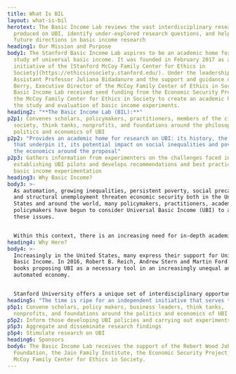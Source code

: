 ```yaml
---
title: What Is BIL
layout: what-is-bil
herotext: The Basic Income Lab reviews the vast interdisciplinary research
  produced on UBI, identify under-explored research questions, and help shape
  future directions in basic income research
heading1: Our Mission and Purpose
body1: The Stanford Basic Income Lab aspires to be an academic home for the
  study of universal basic income. It was founded in February 2017 as an
  initiative of the [Stanford McCoy Family Center for Ethics in
  Society](https://ethicsinsociety.stanford.edu/). Under the leadership of
  Assistant Professor Juliana Bidadanure and the support and guidance of Joan
  Berry, Executive Director of the McCoy Family Center of Ethics in Society, the
  Basic Income Lab received seed funding from the Economic Security Project and
  the McCoy Family Center for Ethics in Society to create an academic home for
  the study and evaluation of basic income experiments.
heading2: "**The Basic Income Lab (BIL):**"
p2p1: Convenes scholars, policymakers, practitioners, members of the civil
  society, think tanks, nonprofits, and foundations around the philosophy,
  politics and economics of UBI
p2p2: "Provides an academic home for research on UBI: its history, the values
  that underpin it, its potential impact on social inequalities and poverty, and
  the economics around the proposal"
p2p3: Gathers information from experimenters on the challenges faced in
  establishing UBI pilots and develops recommendations and best practices in
  basic income experimentation
heading3: Why Basic Income?
body3: >-
  As automation, growing inequalities, persistent poverty, social precariousness
  and structural unemployment threaten economic security both in the United
  States and around the world, many policymakers, practitioners, academics and
  policymakers have begun to consider Universal Basic Income (UBI) to address
  these issues.


  Within this context, there is an increasing need for in-depth academic research on how to design, implement and evaluate UBI; on what UBI’s potential impacts could be; and, on how it could be turned into an economically and politically feasible program.
heading4: Why Here?
body4: >-
  Increasingly in the United States, many express their support for Universal
  Basic Income. In 2016, Robert B. Reich, Andrew Stern and Martin Ford all wrote
  books proposing UBI as a necessary tool in an increasingly unequal and
  automated economy. 


  Stanford University offers a unique set of interdisciplinary opportunities to further enhance the study of this proposal. Nestled in the heart of the bay area, the Lab benefits from access to experts across disciplines to develop and improve UBI research.
heading5: "The time is ripe for an independent initiative that serves to:"
p5p1: Convene scholars, policy makers, business leaders, think tanks,
  nonprofits, and foundations around the politics and economics of UBI
p5p2: Inform those developing UBI policies and carrying out experiments
p5p3: Aggregate and disseminate research findings
p5p4: Stimulate research on UBI
heading6: Sponsors
body6: The Basic Income Lab receives the support of the Robert Wood Johnson
  Foundation, the Jain Family Institute, the Economic Security Project, and the
  McCoy Family Center for Ethics in Society.
---
```

